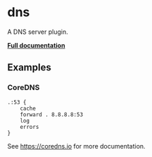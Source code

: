# dns

A DNS server plugin.

**[Full documentation](https://github.com/coredns/coredns/blob/master/README.md)**

## Examples

### CoreDNS

``` caddyfile
.:53 {
    cache    
    forward . 8.8.8.8:53
    log
    errors
}
```

See <https://coredns.io> for more documentation.
